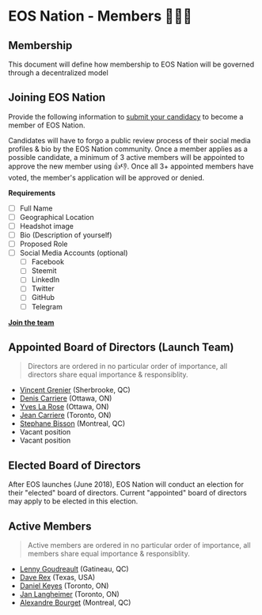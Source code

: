 # EOS Nation - Members 👨‍👧‍👦

## Membership

This document will define how membership to EOS Nation will be governed through a decentralized model

## Joining EOS Nation

Provide the following information to [submit your candidacy](join) to become a member of EOS Nation.

Candidates will have to forgo a public review process of their social media profiles & bio by the EOS Nation community. Once a member applies as a possible candidate, a minimum of 3 active members will be appointed to approve the new member using 👍👎. Once all 3+ appointed members have voted, the member's application will be approved or denied.

**Requirements**

- [ ] Full Name
- [ ] Geographical Location
- [ ] Headshot image
- [ ] Bio (Description of yourself)
- [ ] Proposed Role
- [ ] Social Media Accounts (optional)
  - [ ] Facebook
  - [ ] Steemit
  - [ ] LinkedIn
  - [ ] Twitter
  - [ ] GitHub
  - [ ] Telegram
  
**[Join the team][join]**

## Appointed Board of Directors (Launch Team)

> Directors are ordered in no particular order of importance, all directors share equal importance & responsiblity.

- [Vincent Grenier](members.md#vincent-grenier) (Sherbrooke, QC)
- [Denis Carriere](members.md#denis-carriere) (Ottawa, ON)
- [Yves La Rose](members.md#yves-la-rose) (Ottawa, ON)
- [Jean Carriere](members.md#jean-carriere) (Toronto, ON)
- [Stephane Bisson](members.md#stephane-bisson) (Montreal, QC)
- Vacant position
- Vacant position

## Elected Board of Directors

After EOS launches (June 2018), EOS Nation will conduct an election for their "elected" board of directors. Current "appointed" board of directors may apply to be elected in this election.

## Active Members

> Active members are ordered in no particular order of importance, all members share equal importance & responsiblity.

- [Lenny Goudreault](members.md#lenny-goudreault) (Gatineau, QC)
- [Dave Rex](members.md#dave-rex) (Texas, USA)
- [Daniel Keyes](members.md#daniel-keyes) (Toronto, ON)
- [Jan Langheimer](members.md#jan-langheimer) (Toronto, ON)
- [Alexandre Bourget](members.md#alexandre-bourget) (Montreal, QC)

[join]: https://github.com/EOS-Nation/members/issues/new
